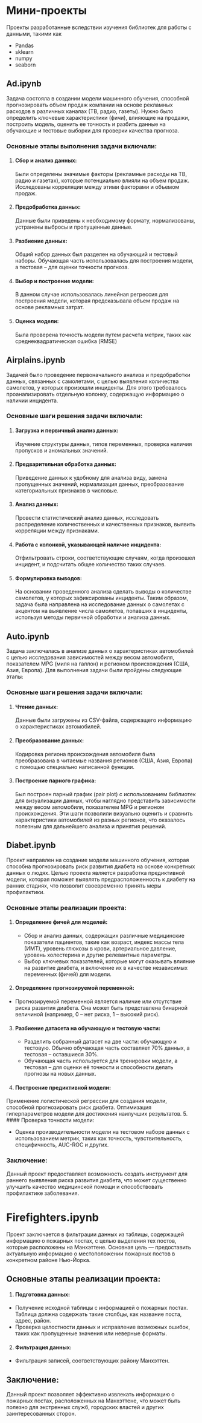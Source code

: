 # Мини-проекты
Проекты разработанные вследствии изучения библиотек для работы с данными, такими как
- Pandas
- sklearn 
- numpy
- seaborn

## Ad.ipynb
Задача состояла в создании модели машинного обучения, способной прогнозировать объем продаж компании на основе рекламных расходов в различных каналах (ТВ, радио, газеты). Нужно было определить ключевые характеристики (фичи), влияющие на продажи, построить модель, оценить ее точность и разбить данные на обучающие и тестовые выборки для проверки качества прогноза.

### Основные этапы выполнения задачи включали:

1. #### Сбор и анализ данных:
   Были определены значимые факторы (рекламные расходы на ТВ, радио и газетах), которые потенциально влияли на объем продаж. Исследованы корреляции между этими факторами и объемом продаж.
2. #### Предобработка данных:
   Данные были приведены к необходимому формату, нормализованы, устранены выбросы и пропущенные данные.
3. #### Разбиение данных:
   Общий набор данных был разделен на обучающий и тестовый наборы. Обучающая часть использовалась для построения модели, а тестовая – для оценки точности прогноза.
5. #### Выбор и построение модели:
   В данном случае использовалась линейная регрессия для построения модели, которая предсказывала объем продаж на основе рекламных затрат.
6. #### Оценка модели:
   Была проверена точность модели путем расчета метрик, таких как среднеквадратическая ошибка (RMSE)

## Airplains.ipynb
Задачей было проведение первоначального анализа и предобработки данных, связанных с самолетами, с целью выявления количества самолетов, у которых произошли инциденты. Для этого требовалось проанализировать отдельную колонку, содержащую информацию о наличии инцидента.

### Основные шаги решения задачи включали:

1. #### Загрузка и первичный анализ данных:
   Изучение структуры данных, типов переменных, проверка наличия пропусков и аномальных значений.
2. #### Предварительная обработка данных:
   Приведение данных к удобному для анализа виду, замена пропущенных значений, нормализация данных, преобразование категориальных признаков в числовые.
3. #### Анализ данных:
   Провести статистический анализ данных, исследовать распределение количественных и качественных признаков, выявить корреляции между признаками.
4. #### Работа с колонкой, указывающей наличие инцидента:
   Отфильтровать строки, соответствующие случаям, когда произошел инцидент, и подсчитать общее количество таких случаев.
5. #### Формулировка выводов:
   На основании проведенного анализа сделать выводы о количестве самолетов, у которых зафиксированы инциденты.
Таким образом, задача была направлена на исследование данных о самолетах с акцентом на выявление числа самолетов, попавших в инциденты, используя методы первичной обработки и анализа данных.

## Auto.ipynb
Задача заключалась в анализе данных о характеристиках автомобилей с целью исследования зависимостей между весом автомобиля, показателем MPG (миля на галлон) и регионом происхождения (США, Азия, Европа). Для выполнения задачи были пройдены следующие этапы:

### Основные шаги решения задачи включали:

1. #### Чтение данных:
   Данные были загружены из CSV-файла, содержащего информацию о характеристиках автомобилей.
2. #### Преобразование данных:
   Кодировка региона происхождения автомобиля была преобразована в читаемые названия регионов (США, Азия, Европа) с помощью специально написанной функции.
3. #### Построение парного графика:
   Был построен парный график (pair plot) с использованием библиотек для визуализации данных, чтобы наглядно представить зависимости между весом автомобиля, показателем MPG и регионом происхождения.
Эти шаги позволили визуально оценить и сравнить характеристики автомобилей из разных регионов, что оказалось полезным для дальнейшего анализа и принятия решений.

## Diabet.ipynb
Проект направлен на создание модели машинного обучения, которая способна прогнозировать риск развития диабета на основе конкретных данных о людях. Целью проекта является разработка предиктивной модели, которая поможет выявлять предрасположенность к диабету на ранних стадиях, что позволит своевременно принять меры профилактики.

### Основные этапы реализации проекта:

1. #### Определение фичей для моделей:
   - Сбор и анализ данных, содержащих различные медицинские показатели пациентов, такие как возраст, индекс массы тела (ИМТ), уровень глюкозы в крови, артериальное давление, уровень холестерина и другие релевантные параметры.
   - Выбор ключевых показателей, которые могут оказывать влияние на развитие диабета, и включение их в качестве независимых переменных (фичей) для модели.
2. #### Определение прогнозируемой переменной:
- Прогнозируемой переменной является наличие или отсутствие риска развития диабета. Она может быть представлена бинарной величиной (например, 0 – нет риска, 1 – высокий риск).
3. #### Разбиение датасета на обучающую и тестовую части:
   - Разделить собранный датасет на две части: обучающую и тестовую. Обычно обучающая часть составляет 70% данных, а тестовая – оставшиеся 30%.
   - Обучающая часть используется для тренировки модели, а тестовая – для оценки её точности и способности делать прогнозы на новых данных.
4. #### Построение предиктивной модели:
Применение логистической регрессии для создания модели, способной прогнозировать риск диабета.
Оптимизация гиперпараметров модели для достижения наилучших результатов.
5. #### Проверка точности модели:
- Оценка производительности модели на тестовом наборе данных с использованием метрик, таких как точность, чувствительность, специфичность, AUC-ROC и других.
### Заключение:
Данный проект предоставляет возможность создать инструмент для раннего выявления риска развития диабета, что может существенно улучшить качество медицинской помощи и способствовать профилактике заболевания.

# Firefighters.ipynb
Проект заключается в фильтрации данных из таблицы, содержащей информацию о пожарных постах, с целью выделения тех постов, которые расположены на Манхэттене. Основная цель — предоставить актуальную информацию о местоположении пожарных постов в конкретном районе Нью-Йорка.

## Основные этапы реализации проекта:
1. #### Подготовка данных:
- Получение исходной таблицы с информацией о пожарных постах. Таблица должна содержать такие столбцы, как название поста, адрес, район.
- Проверка целостности данных и исправление возможных ошибок, таких как пропущенные значения или неверные форматы.
2. #### Фильтрация данных:
- Фильтрация записей, соответствующих району Манхэттен.
## Заключение:
Данный проект позволяет эффективно извлекать информацию о пожарных постах, расположенных на Манхэттене, что может быть полезно для экстренных служб, городских властей и других заинтересованных сторон.
